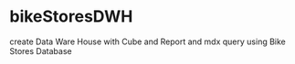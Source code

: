 # bikeStoresDWH
create Data Ware House with Cube and Report and mdx query  using Bike Stores  Database 
